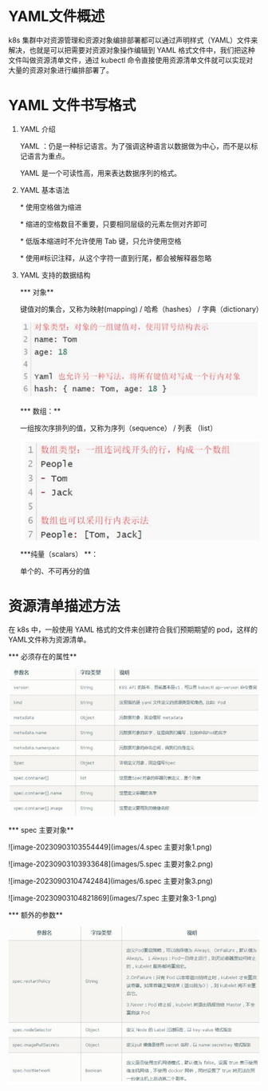 # YAML文件概述

k8s 集群中对资源管理和资源对象编排部署都可以通过声明样式（YAML）文件来解决，也就是可以把需要对资源对象操作编辑到 YAML 格式文件中，我们把这种文件叫做资源清单文件，通过 kubectl 命令直接使用资源清单文件就可以实现对大量的资源对象进行编排部署了。

# YAML 文件书写格式

1. YAML 介绍

   YAML ：仍是一种标记语言。为了强调这种语言以数据做为中心，而不是以标记语言为重点。

   YAML 是一个可读性高，用来表达数据序列的格式。

2. YAML 基本语法

   \* 使用空格做为缩进

   \* 缩进的空格数目不重要，只要相同层级的元素左侧对齐即可

   \* 低版本缩进时不允许使用 Tab 键，只允许使用空格

   \* 使用#标识注释，从这个字符一直到行尾，都会被解释器忽略

3. YAML 支持的数据结构

   *** 对象**

   键值对的集合，又称为映射(mapping) / 哈希（hashes） / 字典（dictionary）

   ![image-20230901224101166](images/1.yaml对象格式.png)

   *** 数组：**

   一组按次序排列的值，又称为序列（sequence） / 列表 （list）

   ![image-20230901224424320](images/2.yaml数组格式.png)

   ***纯量（scalars） **：

   单个的、不可再分的值

# 资源清单描述方法

在 k8s 中，一般使用 YAML 格式的文件来创建符合我们预期期望的 pod，这样的 YAML文件称为资源清单。

*** 必须存在的属性**

![image-20230901225441887](images/3.k8s中必须存在的属性.png)

*** spec 主要对象**

![image-20230903103554449](images/4.spec 主要对象1.png)

![image-20230903103933648](images/5.spec 主要对象2.png)

![image-20230903104742484](images/6.spec 主要对象3.png)

![image-20230903104821869](images/7.spec 主要对象3-1.png)

*** 额外的参数**

![image-20230903105037897](images/8.额外的参数.png)

















